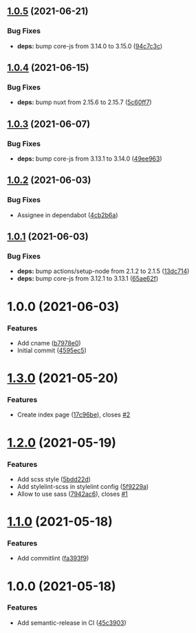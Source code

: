 ## [1.0.5](https://github.com/SecondaryCloud/website/compare/v1.0.4...v1.0.5) (2021-06-21)


### Bug Fixes

* **deps:** bump core-js from 3.14.0 to 3.15.0 ([94c7c3c](https://github.com/SecondaryCloud/website/commit/94c7c3caed92c934e86ed969feef4501bef0ef00))

## [1.0.4](https://github.com/SecondaryCloud/website/compare/v1.0.3...v1.0.4) (2021-06-15)


### Bug Fixes

* **deps:** bump nuxt from 2.15.6 to 2.15.7 ([5c60ff7](https://github.com/SecondaryCloud/website/commit/5c60ff7cba16ff5a2adb9973c8009d841bc0934a))

## [1.0.3](https://github.com/SecondaryCloud/website/compare/v1.0.2...v1.0.3) (2021-06-07)


### Bug Fixes

* **deps:** bump core-js from 3.13.1 to 3.14.0 ([49ee963](https://github.com/SecondaryCloud/website/commit/49ee9634df1814475610508a4f67f68f407dc45b))

## [1.0.2](https://github.com/SecondaryCloud/website/compare/v1.0.1...v1.0.2) (2021-06-03)


### Bug Fixes

* Assignee in dependabot ([4cb2b6a](https://github.com/SecondaryCloud/website/commit/4cb2b6a10fefe048b531eab7ec0eb4e858d7e2fb))

## [1.0.1](https://github.com/SecondaryCloud/website/compare/v1.0.0...v1.0.1) (2021-06-03)


### Bug Fixes

* **deps:** bump actions/setup-node from 2.1.2 to 2.1.5 ([13dc714](https://github.com/SecondaryCloud/website/commit/13dc714486bc51abcf0704fd42f71337f69f551e))
* **deps:** bump core-js from 3.12.1 to 3.13.1 ([65ae62f](https://github.com/SecondaryCloud/website/commit/65ae62ffa5ae5a5e4096fc56a4cb81ea8c2a20a7))

# 1.0.0 (2021-06-03)


### Features

* Add cname ([b7978e0](https://github.com/SecondaryCloud/website/commit/b7978e07e99c802acc5825af02b5729106cf0834))
* Initial commit ([4595ec5](https://github.com/SecondaryCloud/website/commit/4595ec5ef80c6aef652baf91315e3587cfba88c6))

# [1.3.0](https://github.com/sabrina-go/blog/compare/v1.2.0...v1.3.0) (2021-05-20)


### Features

* Create index page ([17c96be](https://github.com/sabrina-go/blog/commit/17c96be27b45be45b90c0cb8553b192b71160182)), closes [#2](https://github.com/sabrina-go/blog/issues/2)

# [1.2.0](https://github.com/sabrina-go/blog/compare/v1.1.0...v1.2.0) (2021-05-19)


### Features

* Add scss style ([5bdd22d](https://github.com/sabrina-go/blog/commit/5bdd22d1254c21cd90272347dc905cb2eb2c57e0))
* Add stylelint-scss in stylelint config ([5f9229a](https://github.com/sabrina-go/blog/commit/5f9229a7dc284b5c1f366a4064a3aead451be911))
* Allow to use sass ([7942ac6](https://github.com/sabrina-go/blog/commit/7942ac613399c20e8c2db1427a0522a49ad15ea8)), closes [#1](https://github.com/sabrina-go/blog/issues/1)

# [1.1.0](https://github.com/sabrina-go/blog/compare/v1.0.0...v1.1.0) (2021-05-18)


### Features

* Add commitlint ([fa393f9](https://github.com/sabrina-go/blog/commit/fa393f9d205b5fa8a3cc48a87eeb772098202e5b))

# 1.0.0 (2021-05-18)


### Features

* Add semantic-release in CI ([45c3903](https://github.com/sabrina-go/blog/commit/45c39030290989d34815cc7803ffafe287d5ff6d))
